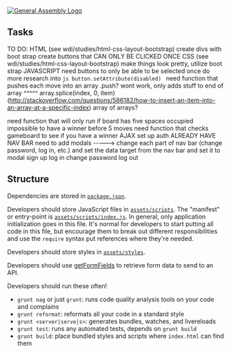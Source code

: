 [![General Assembly Logo](https://camo.githubusercontent.com/1a91b05b8f4d44b5bbfb83abac2b0996d8e26c92/687474703a2f2f692e696d6775722e636f6d2f6b6538555354712e706e67)](https://generalassemb.ly/education/web-development-immersive)

## Tasks

TO DO:
HTML (see wdi/studies/html-css-layout-bootstrap)
  create divs with boot strap
  create buttons that CAN ONLY BE CLICKED ONCE
CSS (see wdi/studies/html-css-layout-bootstrap)
  make things look pretty, utilize boot strap
JAVASCRIPT
  need buttons to only be able to be selected once
    do more research into ```js
    button.setAttribute(disabled)
    ```
  need function that pushes each move into an array
    .push? wont work, only adds stuff to end of array
    ^^^^^ array.splice(index, 0, item)
    (http://stackoverflow.com/questions/586182/how-to-insert-an-item-into-an-array-at-a-specific-index)
    array of arrays?

  need function that will only run if board has five spaces occupied
    impossible to have a winner before 5 moves
  need function that checks gameboard to see if you have a winner
AJAX
  set up auth
    ALREADY HAVE NAV BAR
      need to add modals -----> change each part of nav bar (change password, log in, etc.) and set the data target from the nav bar and set it to modal
      sign up
      log in
      change password
      log out







## Structure

Dependencies are stored in [`package.json`](package.json).

Developers should store JavaScript files in [`assets/scripts`](assets/scripts).
The "manifest" or entry-point is
[`assets/scripts/index.js`](assets/scripts/index.js). In general, only
application initialization goes in this file. It's normal for developers to
start putting all code in this file, but encourage them to break out different
responsibilities and use the `require` syntax put references where they're
needed.

Developers should store styles in [`assets/styles`](assets/styles).

Developers should use [getFormFields](forms.md) to retrieve form data to send to
 an API.

Developers should run these often!

-   `grunt nag` or just `grunt`: runs code quality analysis tools on your code
    and complains
-   `grunt reformat`: reformats all your code in a standard style
-   `grunt <server|serve|s>`: generates bundles, watches, and livereloads
-   `grunt test`: runs any automated tests, depends on `grunt build`
-   `grunt build`: place bundled styles and scripts where `index.html` can find
    them
